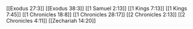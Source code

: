 [[Exodus 27:3]]
[[Exodus 38:3]]
[[1 Samuel 2:13]]
[[1 Kings 7:13]]
[[1 Kings 7:45]]
[[1 Chronicles 18:8]]
[[1 Chronicles 28:17]]
[[2 Chronicles 2:13]]
[[2 Chronicles 4:11]]
[[Zechariah 14:20]]
